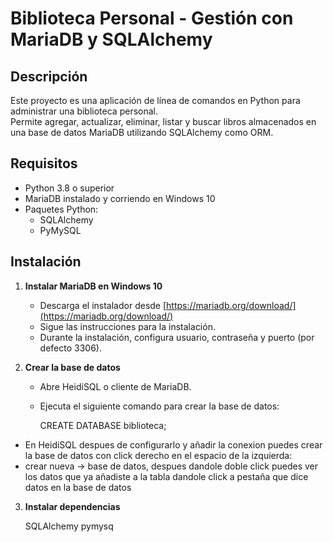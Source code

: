 # Biblioteca Personal - Gestión con MariaDB y SQLAlchemy

## Descripción
Este proyecto es una aplicación de línea de comandos en Python para administrar una biblioteca personal.  
Permite agregar, actualizar, eliminar, listar y buscar libros almacenados en una base de datos MariaDB utilizando SQLAlchemy como ORM.


## Requisitos

- Python 3.8 o superior  
- MariaDB instalado y corriendo en Windows 10  
- Paquetes Python:
  - SQLAlchemy
  - PyMySQL


## Instalación

1. **Instalar MariaDB en Windows 10**

   - Descarga el instalador desde [https://mariadb.org/download/](https://mariadb.org/download/)  
   - Sigue las instrucciones para la instalación.  
   - Durante la instalación, configura usuario, contraseña y puerto (por defecto 3306).

2. **Crear la base de datos**

   - Abre HeidiSQL o cliente de MariaDB.  
   - Ejecuta el siguiente comando para crear la base de datos:

     CREATE DATABASE biblioteca;

  - En HeidiSQL despues de configurarlo y añadir la conexion puedes crear la base de datos con click derecho en el espacio de la izquierda:
  - crear nueva -> base de datos, despues dandole doble click puedes ver los datos que ya añadiste a la tabla dandole click a pestaña que dice datos en la base de datos

3. **Instalar dependencias**

   SQLAlchemy
   pymysq
